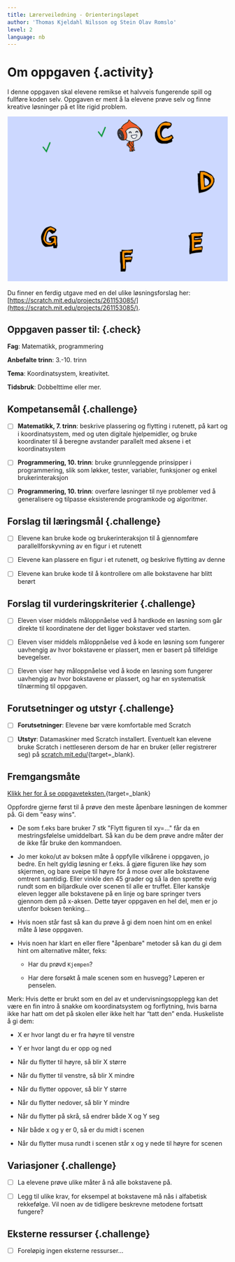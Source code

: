 ```yaml
---
title: Lærerveiledning - Orienteringsløpet
author: 'Thomas Kjeldahl Nilsson og Stein Olav Romslo'
level: 2
language: nb
---
```



# Om oppgaven {.activity}

I denne oppgaven skal elevene remikse et halvveis fungerende spill og fullføre
koden selv. Oppgaven er ment å la elevene prøve selv og finne kreative løsninger
på et lite rigid problem.

![Illustrasjon av et ferdig Orienteringsløp-spill](orienteringslop.png)

Du finner en ferdig utgave med en del ulike løsningsforslag her:
[https://scratch.mit.edu/projects/261153085/](https://scratch.mit.edu/projects/261153085/).


## Oppgaven passer til: {.check}

 __Fag__: Matematikk, programmering

__Anbefalte trinn__: 3.-10. trinn

__Tema__: Koordinatsystem, kreativitet.

__Tidsbruk__: Dobbelttime eller mer.

## Kompetansemål {.challenge}

- [ ] __Matematikk, 7. trinn__: beskrive plassering og flytting i rutenett, på
      kart og i koordinatsystem, med og uten digitale hjelpemidler, og bruke
      koordinater til å beregne avstander parallelt med aksene i et
      koordinatsystem

- [ ] __Programmering, 10. trinn__: bruke grunnleggende prinsipper i
      programmering, slik som løkker, tester, variabler, funksjoner og enkel
      brukerinteraksjon

- [ ] __Programmering, 10. trinn__: overføre løsninger til nye problemer ved å
      generalisere og tilpasse eksisterende programkode og algoritmer.

## Forslag til læringsmål {.challenge}

- [ ] Elevene kan bruke kode og brukerinteraksjon til å gjennomføre
  parallellforskyvning av en figur i et rutenett

- [ ] Elevene kan plassere en figur i et rutenett, og beskrive flytting av denne

- [ ] Elevene kan bruke kode til å kontrollere om alle bokstavene har blitt
  berørt

## Forslag til vurderingskriterier {.challenge}

- [ ] Eleven viser middels måloppnåelse ved å hardkode en løsning som går
  direkte til koordinatene der det ligger bokstaver ved starten.

- [ ] Eleven viser middels måloppnåelse ved å kode en løsning som fungerer
  uavhengig av hvor bokstavene er plassert, men er basert på tilfeldige
  bevegelser.

- [ ] Eleven viser høy måloppnåelse ved å kode en løsning som fungerer uavhengig
  av hvor bokstavene er plassert, og har en systematisk tilnærming til oppgaven.

## Forutsetninger og utstyr {.challenge}

- [ ] __Forutsetninger__: Elevene bør være komfortable med Scratch

- [ ] __Utstyr__: Datamaskiner med Scratch installert. Eventuelt kan elevene
      bruke Scratch i nettleseren dersom de har en bruker (eller registrerer
      seg) på [scratch.mit.edu/](http://scratch.mit.edu/){target=_blank}.

## Fremgangsmåte

[Klikk her for å se
oppgaveteksten.](../orienteringslop/orienteringslop.html){target=_blank}

Oppfordre gjerne først til å prøve den meste åpenbare løsningen de kommer på. Gi
dem "easy wins".

* De som f.eks bare bruker 7 stk "Flytt figuren til xy=..." får da en
  mestringsfølelse umiddelbart. Så kan du be dem prøve andre måter der de ikke
  får bruke den kommandoen.

* Jo mer koko/ut av boksen måte å oppfylle vilkårene i oppgaven, jo bedre. En
  helt gyldig løsning er f.eks. å gjøre figuren like høy som skjermen, og bare
  sveipe til høyre for å mose over alle bokstavene omtrent samtidig. Eller
  vinkle den 45 grader og så la den sprette evig rundt som en biljardkule over
  scenen til alle er truffet. Eller kanskje eleven legger alle bokstavene på en
  linje og bare springer tvers gjennom dem på x-aksen. Dette tøyer oppgaven en
  hel del, men er jo utenfor boksen tenking...

* Hvis noen står fast så kan du prøve å gi dem noen hint om en enkel måte å løse
  oppgaven.

* Hvis noen har klart en eller flere "åpenbare" metoder så kan du gi dem hint om
  alternative måter, feks:

  * Har du prøvd `Kjempen`?

  * Har dere forsøkt å male scenen som en husvegg? Løperen er penselen.

Merk: Hvis dette er brukt som en del av et undervisningsopplegg kan det være en
fin intro å snakke om koordinatsystem og forflytning, hvis barna ikke har hatt
om det på skolen eller ikke helt har “tatt den” enda. Huskeliste å gi dem:

* X er hvor langt du er fra høyre til venstre

* Y er hvor langt du er opp og ned

* Når du flytter til høyre, så blir X større

* Når du flytter til venstre, så blir X mindre

* Når du flytter oppover, så blir Y større

* Når du flytter nedover, så blir Y mindre

* Når du flytter på skrå, så endrer både X og Y seg

* Når både x og y er 0, så er du midt i scenen

* Når du flytter musa rundt i scenen står x og y nede til høyre for scenen

## Variasjoner {.challenge}

- [ ] La elevene prøve ulike måter å nå alle bokstavene på.

- [ ] Legg til ulike krav, for eksempel at bokstavene må nås i alfabetisk
  rekkefølge. Vil noen av de tidligere beskrevne metodene fortsatt fungere?

## Eksterne ressurser {.challenge}

- [ ] Foreløpig ingen eksterne ressurser...
